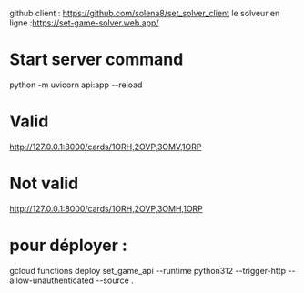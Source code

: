 github client : https://github.com/solena8/set_solver_client
le solveur en ligne :https://set-game-solver.web.app/

# Start server command

python -m uvicorn api:app --reload


# Valid
http://127.0.0.1:8000/cards/1ORH,2OVP,3OMV,1ORP

# Not valid
http://127.0.0.1:8000/cards/1ORH,2OVP,3OMH,1ORP

# pour déployer : 
gcloud functions deploy set_game_api   --runtime python312   --trigger-http   --allow-unauthenticated   --source .
